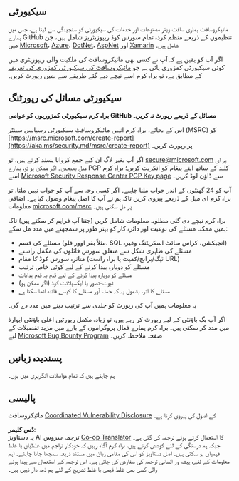 <!--
CO_OP_TRANSLATOR_METADATA:
{
  "original_hash": "57f14126c1c6add76b3aef3844dfe4e3",
  "translation_date": "2025-05-17T05:37:53+00:00",
  "source_file": "SECURITY.md",
  "language_code": "ur"
}
-->
## سیکیورٹی

مائیکروسافٹ ہماری سافٹ ویئر مصنوعات اور خدمات کی سیکیورٹی کو سنجیدگی سے لیتا ہے، جس میں ہمارے GitHub تنظیموں کے ذریعے منظم کردہ تمام سورس کوڈ ریپوزیٹریز شامل ہیں، جن میں [Microsoft](https://github.com/Microsoft)، [Azure](https://github.com/Azure)، [DotNet](https://github.com/dotnet)، [AspNet](https://github.com/aspnet) اور [Xamarin](https://github.com/xamarin) شامل ہیں۔

اگر آپ کو یقین ہے کہ آپ نے کسی بھی مائیکروسافٹ کی ملکیت والی ریپوزیٹری میں کوئی سیکیورٹی کمزوری پائی ہے جو [مائیکروسافٹ کی سیکیورٹی کمزوری کی تعریف](https://aka.ms/security.md/definition) کے مطابق ہے، تو براہ کرم اسے نیچے دیے گئے طریقے سے ہمیں رپورٹ کریں۔

## سیکیورٹی مسائل کی رپورٹنگ

**براہ کرم سیکیورٹی کمزوریوں کو عوامی GitHub مسائل کے ذریعے رپورٹ نہ کریں۔**

اس کے بجائے، براہ کرم انہیں مائیکروسافٹ سیکیورٹی رسپانس سینٹر (MSRC) کو [https://msrc.microsoft.com/create-report](https://aka.ms/security.md/msrc/create-report) پر رپورٹ کریں۔

اگر آپ بغیر لاگ ان کیے جمع کروانا پسند کرتے ہیں، تو [secure@microsoft.com](mailto:secure@microsoft.com) پر ای میل بھیجیں۔ اگر ممکن ہو تو، ہمارے PGP کلید کے ساتھ اپنے پیغام کو انکرپٹ کریں؛ براہ کرم اسے [Microsoft Security Response Center PGP Key page](https://aka.ms/security.md/msrc/pgp) سے ڈاؤن لوڈ کریں۔

آپ کو 24 گھنٹوں کے اندر جواب ملنا چاہیے۔ اگر کسی وجہ سے آپ کو جواب نہیں ملتا، تو براہ کرم ای میل کے ذریعے پیروی کریں تاکہ ہم نے آپ کا اصل پیغام وصول کیا ہے۔ اضافی معلومات [microsoft.com/msrc](https://www.microsoft.com/msrc) پر مل سکتی ہیں۔

براہ کرم نیچے دی گئی مطلوبہ معلومات شامل کریں (جتنا آپ فراہم کر سکتے ہیں) تاکہ ہمیں ممکنہ مسئلے کی نوعیت اور دائرہ کار کو بہتر طور پر سمجھنے میں مدد مل سکے:

  * مسئلے کی قسم (مثلاً بفر اوور فلو، SQL انجیکشن، کراس سائٹ اسکرپٹنگ وغیرہ)
  * مسئلے کی ظاہری شکل سے متعلق سورس فائلوں کی مکمل راستے
  * متاثرہ سورس کوڈ کا مقام (ٹیگ/برانچ/کمیٹ یا براہ راست URL)
  * مسئلے کو دوبارہ پیدا کرنے کے لیے کوئی خاص ترتیب
  * مسئلے کو دوبارہ پیدا کرنے کے لیے قدم بہ قدم ہدایات
  * ثبوت-تصور یا ایکسپلائٹ کوڈ (اگر ممکن ہو)
  * مسئلے کا اثر، بشمول یہ کہ حملہ آور مسئلے کا کیسے فائدہ اٹھا سکتا ہے

یہ معلومات ہمیں آپ کی رپورٹ کو جلدی سے ترتیب دینے میں مدد دے گی۔

اگر آپ بگ باؤنٹی کے لیے رپورٹ کر رہے ہیں، تو زیادہ مکمل رپورٹیں اعلیٰ باؤنٹی ایوارڈ میں مدد کر سکتی ہیں۔ براہ کرم ہمارے فعال پروگراموں کے بارے میں مزید تفصیلات کے لیے [Microsoft Bug Bounty Program](https://aka.ms/security.md/msrc/bounty) صفحہ ملاحظہ کریں۔

## پسندیدہ زبانیں

ہم چاہتے ہیں کہ تمام مواصلات انگریزی میں ہوں۔

## پالیسی

مائیکروسافٹ [Coordinated Vulnerability Disclosure](https://aka.ms/security.md/cvd) کے اصول کی پیروی کرتا ہے۔

**ڈس کلیمر**:  
یہ دستاویز AI ترجمہ سروس [Co-op Translator](https://github.com/Azure/co-op-translator) کا استعمال کرتے ہوئے ترجمہ کی گئی ہے۔ جبکہ ہم درستگی کے لئے کوشش کرتے ہیں، براہ کرم آگاہ رہیں کہ خودکار تراجم میں غلطیاں یا غلط فہمیاں ہو سکتی ہیں۔ اصل دستاویز کو اس کی مقامی زبان میں مستند ذریعہ سمجھا جانا چاہئے۔ اہم معلومات کے لئے، پیشہ ور انسانی ترجمہ کی سفارش کی جاتی ہے۔ اس ترجمہ کے استعمال سے پیدا ہونے والی کسی بھی غلط فہمی یا غلط تشریح کے لئے ہم ذمہ دار نہیں ہیں۔